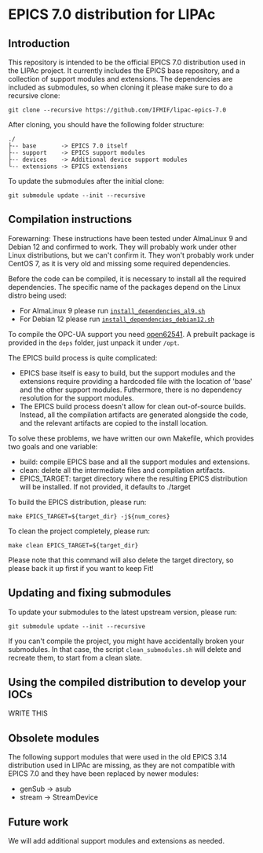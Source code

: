# EPICS 7.0 distribution for LIPAc

## Introduction

This repository is intended to be the official EPICS 7.0 distribution used in the LIPAc project. It currently includes the EPICS base repository, and a collection of support modules and extensions. The dependencies are included as submodules, so when cloning it please make sure to do a recursive clone:

    git clone --recursive https://github.com/IFMIF/lipac-epics-7.0

After cloning, you should have the following folder structure:

    ./
    ├-- base       -> EPICS 7.0 itself
    ├-- support    -> EPICS support modules
    ├-- devices    -> Additional device support modules
    └-- extensions -> EPICS extensions

To update the submodules after the initial clone:

    git submodule update --init --recursive

## Compilation instructions

Forewarning: These instructions have been tested under AlmaLinux 9 and Debian 12 and confirmed to work. They will probably work under other Linux distributions, but we can't confirm it. They won't probably work under CentOS 7, as it is very old and missing some required dependencies.

Before the code can be compiled, it is necessary to install all the required dependencies. The specific name of the packages depend on the Linux distro being used:

- For AlmaLinux 9 please run [`install_dependencies_al9.sh`](install_dependencies_al9.sh)
- For Debian 12 please run [`install_dependencies_debian12.sh`](install_dependencies_debian12.sh)

To compile the OPC-UA support you need [open62541](https://www.open62541.org/). A prebuilt package is provided in the `deps` folder, just unpack it under `/opt`.

The EPICS build process is quite complicated:

- EPICS base itself is easy to build, but the support modules and the extensions require providing a hardcoded file with the location of 'base' and the other support modules. Futhermore, there is no dependency resolution for the support modules.
- The EPICS build process doesn't allow for clean out-of-source builds. Instead, all the compilation artifacts are generated alongside the code, and the relevant artifacts are copied to the install location. 

To solve these problems, we have written our own Makefile, which provides two goals and one variable:

- build: compile EPICS base and all the support modules and extensions.
- clean: delete all the intermediate files and compilation artifacts.
- EPICS_TARGET: target directory where the resulting EPICS distribution will be installed. If not provided, it defaults to ./target

To build the EPICS distribution, please run:

    make EPICS_TARGET=${target_dir} -j${num_cores}

To clean the project completely, please run:

    make clean EPICS_TARGET=${target_dir}

Please note that this command will also delete the target directory, so please back it up first if you want to keep Fit!

## Updating and fixing submodules

To update your submodules to the latest upstream version, please run:

    git submodule update --init --recursive

If you can't compile the project, you might have accidentally broken your submodules. In that case, the script `clean_submodules.sh` will delete and recreate them, to start from a clean slate.

## Using the compiled distribution to develop your IOCs

WRITE THIS

## Obsolete modules

The following support modules that were used in the old EPICS 3.14 distribution used in LIPAc are missing, as they are not compatible with EPICS 7.0 and they have been replaced by newer modules:

- genSub -> asub
- stream -> StreamDevice

## Future work

We will add additional support modules and extensions as needed. 
